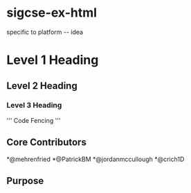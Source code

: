 # sigcse-ex-html
specific to platform -- idea 

# Level 1 Heading
## Level 2 Heading
### Level 3 Heading

'''
Code Fencing
'''

## Core Contributors

*@mehrenfried
*@PatrickBM
*@jordanmccullough
*@crich1D
## Purpose
